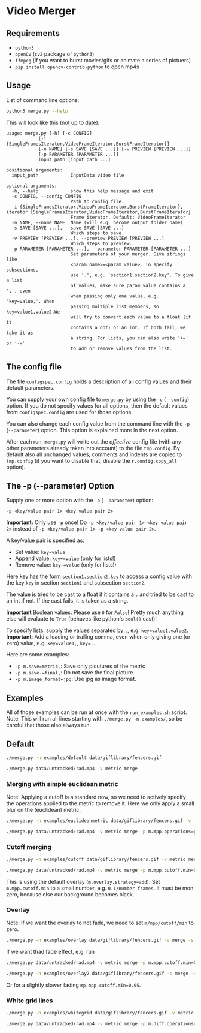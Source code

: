 # Video Merger

## Requirements

*   ``python3``
*   ``openCV`` (``cv2`` package of ``python3``)
*   ``ffmpeg`` (if you want to burst movies/gifs or animate a series 
    of pictuers)
*   ``pip install opencv-contrib-python`` to open mp4s

## Usage

List of command line options:

```sh
python3 merge.py --help
```

This will look like this (not up to date):

```
usage: merge.py [-h] [-c CONFIG]
            [-i {SingleFramesIterator,VideoFrameIterator,BurstFrameIterator}]
            [-n NAME] [-s SAVE [SAVE ...]] [-v PREVIEW [PREVIEW ...]]
            [-p PARAMETER [PARAMETER ...]]
            input_path [input_path ...]

positional arguments:
  input_path            InputData video file

optional arguments:
  -h, --help            show this help message and exit
  -c CONFIG, --config CONFIG
                        Path to config file.
  -i {SingleFramesIterator,VideoFrameIterator,BurstFrameIterator}, --iterator {SingleFramesIterator,VideoFrameIterator,BurstFrameIterator}
                        Frame iterator. Default: VideoFrameIterator
  -n NAME, --name NAME  Name (will e.g. become output folder name)
  -s SAVE [SAVE ...], --save SAVE [SAVE ...]
                        Which steps to save.
  -v PREVIEW [PREVIEW ...], --preview PREVIEW [PREVIEW ...]
                        Which steps to preview.
  -p PARAMETER [PARAMETER ...], --parameter PARAMETER [PARAMETER ...]
                        Set parameters of your merger. Give strings like
                        <param_name>=<param_value>. To specify subsections,
                        use '.', e.g. 'section1.section2.key'. To give a list
                        of values, make sure param_value contains a ',', even
                        when passing only one value, e.g. 'key=value,'. When
                        passing multiple list members, so key=value1,value2.We
                        will try to convert each value to a float (if it
                        contains a dot) or an int. If both fail, we take it as
                        a string. For lists, you can also write '+=' or '-='
                        to add or remove values from the list.
```

## The config file

The file ``configspec.config`` holds a description of all config values 
and their default parameters.

You can supply your own config file to ``merge.py`` by using the
``-c`` (``--config``) option. If you do not specify values for all options, then 
the default values from ``configspec.config`` are used for those options.

You can also change each config value from the command line with the
``-p`` (``--parameter``) option. This option is explained more in the next 
option.

After each run, ``merge.py`` will write out the _effective_ config 
file (with any other parameters already taken into account) to the 
file ``tmp.config``. By default also all unchanged values, comments and 
indents are copied to ``tmp.config`` (if you want to disable that, disable 
the ``r.config.copy_all`` option).

## The -p (--parameter) Option 

Supply one or more option with the ``-p`` (``--parameter``) option:

    -p <key/value pair 1> <key value pair 2>

**Important:** Only use ``-p`` once! Do ``-p <key/value pair 1> <key value pair 2>`` 
instead of ``-p <key/value pair 1> -p <key value pair 2>``. 

A key/value pair is specified as:

*   Set value: ``key=value`` 
*   Append value: ``key+=value`` (only for lists!)
*   Remove value: ``key-=value`` (only for lists!)

Here key has the form ``section1.section2.key`` to access a config value
with the key ``key`` in section ``section1`` and subsection ``section2``.

The value is tried to be cast to a float if it contains a ``.`` and 
tried to be cast to an int if not. If the cast fails, it is taken as a
string. 

**Important** Boolean values: Please use ``0`` for ``False``! Pretty much 
 anything else will evaluate to ``True`` (behaves like python's 
 ``bool()`` cast)!

To specify lists, supply the values separated by ``,``, e.g. 
``key=value1,value2``. 
**Important**: Add a leading or trailing comma, even when only giving one
(or zero) value, e.g. ``key=value1,``, ``key=,``.

Here are some examples:

*   ``-p m.save=metric,``: Save only picutures of the metric
*   ``-p m.save-=final,``: Do not save the final picture
*   ``-p m.image_format=jpg``: Use jpg as image format.

## Examples

All of those examples can be run at once with the ``run_examples.sh`` script.
Note: This will run all lines starting with ``./merge.py -n examples/``, so be 
careful that those also always run.

## Default

```sh
./merge.py -n examples/default data/giflibrary/fencers.gif 

./merge.py data/untracked/rad.mp4 -v metric merge
```

### Merging with simple euclidean metric

Note: Applying a cutoff is a standard now, so we need to actively specify
the operations applied to the metric to remove it. Here we only apply a
small blur on the (euclidean) metric.

```sh
./merge.py -n examples/euclideanmetric data/giflibrary/fencers.gif -v metric merge -p m.mpp.operations=gauss,

./merge.py data/untracked/rad.mp4 -v metric merge -p m.mpp.operations=gauss,
```


### Cutoff merging

```sh
./merge.py -n examples/cutoff data/giflibrary/fencers.gif -v metric merge -p m.mpp.cutoff.min=0.0001

./merge.py data/untracked/rad.mp4 -v metric merge -p m.mpp.cutoff.min=0.0001 
```

This is using the default overlay (``m.overlay.strategy=add``). 
Set ``m.mpp.cutoff.min`` to a small number, e.g. ``0.1/number frames``. 
It must be mon zero, because else our background becomes black. 

### Overlay

Note: If we want the overlay to not fade, we need to set ``m/mpp/cutoff/min`` to zero.

```sh
./merge.py -n examples/overlay data/giflibrary/fencers.gif -v merge -s final merge -p m.mpp.cutoff.min=0 m.overlay.strategy=overlay 
```

If we want thad fade effect, e.g. run 

```sh
./merge.py data/untracked/rad.mp4 -v metric merge -p m.mpp.cutoff.min=0.1 m.overlay.strategy=overlay 

./merge.py -n examples/overlay2 data/giflibrary/fencers.gif -s merge -v metric merge -p m.mpp.cutoff.min=0.1 m.overlay.strategy=overlay 
```

Or for a slightly slower fading ``mp.mpp.cutoff.min=0.05``.

### White grid lines

```sh
./merge.py -n examples/whitegrid data/giflibrary/fencers.gif -v metric merge -p m.diff.operations=, m.mpp.operations=gauss,cutoff,edge m.overlay.strategy=overlay m.layer.multiply=100

./merge.py data/untracked/rad.mp4 -v metric merge -p m.diff.operations=, m.mpp.operations=gauss,cutoff,edge,open,dilate m.mpp.dilate.kernel=2,2  m.mpp.open.kernel=5,5 m.overlay.strategy=overlay m.layer.multiply=100
```
